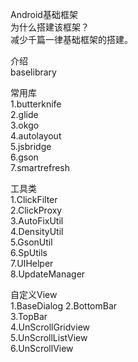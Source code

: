 Android基础框架  
为什么搭建该框架？  
减少千篇一律基础框架的搭建。  

介绍  
baselibrary  

常用库  
1.butterknife  
2.glide  
3.okgo  
4.autolayout  
5.jsbridge  
6.gson  
7.smartrefresh  

工具类  
1.ClickFilter  
2.ClickProxy  
3.AutoFixUtil  
4.DensityUtil  
5.GsonUtil  
6.SpUtils  
7.UIHelper  
8.UpdateManager

自定义View  
1.BaseDialog
2.BottomBar  
3.TopBar  
4.UnScrollGridview  
5.UnScrollListView  
6.UnScrollView  



